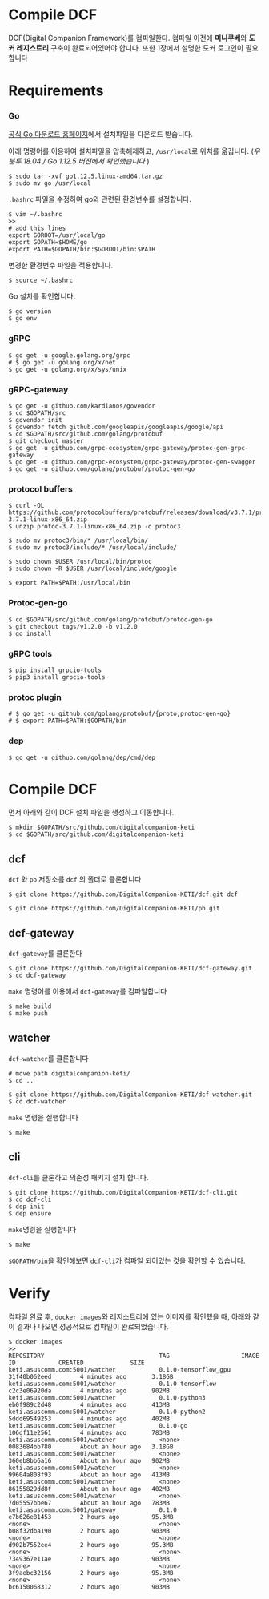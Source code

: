 # Compile DCF

DCF(Digital Companion Framework)를 컴파일한다. 컴파일 이전에 **미니쿠베**와 **도커 레지스트리** 구축이 완료되어있어야 합니다. 또한 1장에서 설명한 도커 로그인이 필요합니다

# Requirements

### Go

[공식 Go 다운로드 홈페이지](https://golang.org/doc/install)에서 설치파일을 다운로드 받습니다.

아래 명령어를 이용하여 설치파일을 압축해제하고, `/usr/local`로 위치를 옮깁니다. (*우분투 18.04 / Go 1.12.5 버전에서 확인했습니다* )

    $ sudo tar -xvf go1.12.5.linux-amd64.tar.gz
    $ sudo mv go /usr/local

`.bashrc` 파일을 수정하여 go와 관련된 환경변수를 설정합니다.

    $ vim ~/.bashrc
    >>
    # add this lines
    export GOROOT=/usr/local/go
    export GOPATH=$HOME/go
    export PATH=$GOPATH/bin:$GOROOT/bin:$PATH

변경한 환경변수 파일을 적용합니다.

    $ source ~/.bashrc

Go 설치를 확인합니다.

    $ go version
    $ go env

### gRPC

    $ go get -u google.golang.org/grpc
    # $ go get -u golang.org/x/net
    $ go get -u golang.org/x/sys/unix

### gRPC-gateway

    $ go get -u github.com/kardianos/govendor
    $ cd $GOPATH/src
    $ govendor init
    $ govendor fetch github.com/googleapis/googleapis/google/api
    $ cd $GOPATH/src/github.com/golang/protobuf
    $ git checkout master
    $ go get -u github.com/grpc-ecosystem/grpc-gateway/protoc-gen-grpc-gateway
    $ go get -u github.com/grpc-ecosystem/grpc-gateway/protoc-gen-swagger
    $ go get -u github.com/golang/protobuf/protoc-gen-go

### protocol buffers

    $ curl -OL https://github.com/protocolbuffers/protobuf/releases/download/v3.7.1/protoc-3.7.1-linux-x86_64.zip
    $ unzip protoc-3.7.1-linux-x86_64.zip -d protoc3
    
    $ sudo mv protoc3/bin/* /usr/local/bin/
    $ sudo mv protoc3/include/* /usr/local/include/
    
    $ sudo chown $USER /usr/local/bin/protoc
    $ sudo chown -R $USER /usr/local/include/google
    
    $ export PATH=$PATH:/usr/local/bin

### Protoc-gen-go

    $ cd $GOPATH/src/github.com/golang/protobuf/protoc-gen-go
    $ git checkout tags/v1.2.0 -b v1.2.0
    $ go install

### gRPC tools

    $ pip install grpcio-tools
    $ pip3 install grpcio-tools

### protoc plugin

    # $ go get -u github.com/golang/protobuf/{proto,protoc-gen-go}
    # $ export PATH=$PATH:$GOPATH/bin

### dep

    $ go get -u github.com/golang/dep/cmd/dep

# Compile DCF

먼저 아래와 같이 DCF 설치 파일을 생성하고 이동합니다. 

    $ mkdir $GOPATH/src/github.com/digitalcompanion-keti
    $ cd $GOPATH/src/github.com/digitalcompanion-keti

## dcf

 `dcf` 와 `pb` 저장소를 `dcf` 의 폴더로 클론합니다

    $ git clone https://github.com/DigitalCompanion-KETI/dcf.git dcf
    
    $ git clone https://github.com/DigitalCompanion-KETI/pb.git 

## dcf-gateway

`dcf-gateway`를 클론한다

    $ git clone https://github.com/DigitalCompanion-KETI/dcf-gateway.git
    $ cd dcf-gateway

`make` 명령어를 이용해서 `dcf-gateway`를 컴파일합니다

    $ make build
    $ make push

## watcher

`dcf-watcher`를 클론합니다

    # move path digitalcompanion-keti/
    $ cd ..
    
    $ git clone https://github.com/DigitalCompanion-KETI/dcf-watcher.git
    $ cd dcf-watcher

`make` 명령을 실행합니다

    $ make

## cli

`dcf-cli`를 클론하고 의존성 패키지 설치 합니다.

    $ git clone https://github.com/DigitalCompanion-KETI/dcf-cli.git
    $ cd dcf-cli
    $ dep init
    $ dep ensure

`make`명령을 실행합니다

    $ make

`$GOPATH/bin`을 확인해보면 `dcf-cli`가 컴파일 되어있는 것을 확인할 수 있습니다.

# Verify

컴파일 완료 후, `docker images`와 레지스트리에 있는 이미지를 확인했을 때, 아래와 같이 결과나 나오면 성공적으로 컴파일이 완료되었습니다.

    $ docker images
    >>
    REPOSITORY                                TAG                    IMAGE ID            CREATED             SIZE
    keti.asuscomm.com:5001/watcher            0.1.0-tensorflow_gpu   31f40b062eed        4 minutes ago       3.18GB
    keti.asuscomm.com:5001/watcher            0.1.0-tensorflow       c2c3e06920da        4 minutes ago       902MB
    keti.asuscomm.com:5001/watcher            0.1.0-python3          eb0f989c2d48        4 minutes ago       413MB
    keti.asuscomm.com:5001/watcher            0.1.0-python2          5ddd69549253        4 minutes ago       402MB
    keti.asuscomm.com:5001/watcher            0.1.0-go               106df11e2561        4 minutes ago       783MB
    keti.asuscomm.com:5001/watcher            <none>                 0083684bb780        About an hour ago   3.18GB
    keti.asuscomm.com:5001/watcher            <none>                 360eb8bb6a16        About an hour ago   902MB
    keti.asuscomm.com:5001/watcher            <none>                 99604a808f93        About an hour ago   413MB
    keti.asuscomm.com:5001/watcher            <none>                 86155829dd8f        About an hour ago   402MB
    keti.asuscomm.com:5001/watcher            <none>                 7d05557bbe67        About an hour ago   783MB
    keti.asuscomm.com:5001/gateway            0.1.0                  e7b626e81453        2 hours ago         95.3MB
    <none>                                    <none>                 b08f32dba190        2 hours ago         903MB
    <none>                                    <none>                 d902b7552ee4        2 hours ago         95.3MB
    <none>                                    <none>                 7349367e11ae        2 hours ago         903MB
    <none>                                    <none>                 3f9aebc32156        2 hours ago         95.3MB
    <none>                                    <none>                 bc6150068312        2 hours ago         903MB
